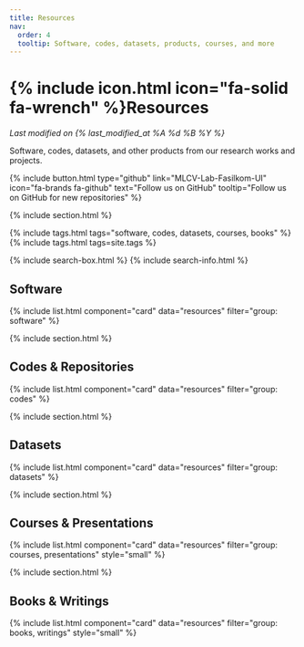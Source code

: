 ```yaml
---
title: Resources
nav:
  order: 4
  tooltip: Software, codes, datasets, products, courses, and more
---
```


# {% include icon.html icon="fa-solid fa-wrench" %}Resources

_Last modified on {% last_modified_at %A %d %B %Y %}_

Software, codes, datasets, and other products from our research works and projects.

{%
  include button.html
  type="github"
  link="MLCV-Lab-Fasilkom-UI"
  icon="fa-brands fa-github"
  text="Follow us on GitHub"
  tooltip="Follow us on GitHub for new repositories"
%}

{% include section.html %}

{% include tags.html tags="software, codes, datasets, courses, books" %}
{% include tags.html tags=site.tags %}

{% include search-box.html %}
{% include search-info.html %}

## Software
{% include list.html component="card" data="resources" filter="group: software" %}

{% include section.html %}
## Codes & Repositories
{% include list.html component="card" data="resources" filter="group: codes" %}

{% include section.html %}
## Datasets
{% include list.html component="card" data="resources" filter="group: datasets" %}

{% include section.html %}
## Courses & Presentations
{% include list.html component="card" data="resources" filter="group: courses, presentations" style="small" %}

{% include section.html %}
## Books & Writings
{% include list.html component="card" data="resources" filter="group: books, writings" style="small" %}
